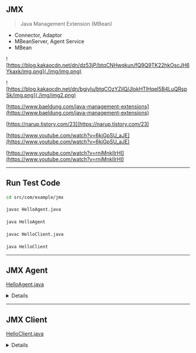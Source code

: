 ## JMX
> Java Management Extension (MBean)

- Connector, Adaptor
- MBeanServer, Agent Service
- MBean

![https://blog.kakaocdn.net/dn/dz53jP/btqCNHwqkun/fQ9Q9TK22hkOscJH6Ykaxk/img.png](./img/img.png)

![https://blog.kakaocdn.net/dn/bgjyIu/btqCOzYZilQ/JlokHTlHqeI5B4LuQRspSk/img.png](./img/img2.png)

[https://www.baeldung.com/java-management-extensions](https://www.baeldung.com/java-management-extensions)

[https://narup.tistory.com/23](https://narup.tistory.com/23)

[https://www.youtube.com/watch?v=6kjGpSU_aJE](https://www.youtube.com/watch?v=6kjGpSU_aJE)

[https://www.youtube.com/watch?v=rnjMnkIlrHI](https://www.youtube.com/watch?v=rnjMnkIlrHI)

---
## Run Test Code
```bash
cd src/com/example/jmx

javac HelloAgent.java

java HelloAgent

javac HelloClient.java

java HelloClient
```

---
## JMX Agent
[HelloAgent.java](./src/com/example/jmx/HelloAgent.java)

<details>
  <summary>Details</summary>
  <p>

```java
import javax.management.MBeanServer;
import javax.management.MBeanServerFactory;
import javax.management.ObjectName;
import javax.management.remote.JMXConnectorServer;
import javax.management.remote.JMXConnectorServerFactory;
import javax.management.remote.JMXServiceURL;
import java.io.IOException;
import java.rmi.registry.LocateRegistry;

public class HelloAgent {
    private MBeanServer mbs;
    private String domain;
    private String ip;
    private int port;
    private String contextPath;

    public HelloAgent() {
        this.domain = "helloDomain";
        this.ip = "localhost";
        this.port = 7777;
        this.contextPath = "hello";
        this.mbs = MBeanServerFactory.createMBeanServer(this.domain);

        try {
            LocateRegistry.createRegistry(this.port);
            // rmi : Remote Method Invocation
            // jndi : Java Naming and Directory Interface
            JMXServiceURL serviceUrl = new JMXServiceURL(String.format("service:jmx:rmi:///jndi/rmi://%s:%d/%s", this.ip, this.port, this.contextPath));

            ObjectName helloMBeanName = new ObjectName(String.format("%s:name=helloMBean", this.domain));

            Hello helloMBean = new Hello();
            mbs.registerMBean(helloMBean, helloMBeanName);

            JMXConnectorServer connector = JMXConnectorServerFactory.newJMXConnectorServer(serviceUrl, null, mbs);

            connector.start();

        } catch (Exception e) {
            e.printStackTrace();
        }
    }

    private static void waitForEnterPressed() {
        try {
            System.out.println("Press to continue...");
            System.in.read();
        } catch (IOException e) {
            e.printStackTrace();
        }
    }

    public static void main(String[] args) {
        new HelloAgent();
        System.out.println("HelloAgent is running...");
        HelloAgent.waitForEnterPressed();
    }
}
```
  </p>
</details>

---
## JMX Client
[HelloClient.java](./src/com/example/jmx/HelloClient.java)

<details>
  <summary>Details</summary>
  <p>

```java
package com.example.jmx;

import javax.management.JMX;
import javax.management.MBeanServerConnection;
import javax.management.ObjectName;
import javax.management.remote.JMXConnector;
import javax.management.remote.JMXConnectorFactory;
import javax.management.remote.JMXServiceURL;
import java.util.Arrays;

public class HelloClient {
    private String domain;
    private String ip;
    private int port;
    private String contextPath;

    public HelloClient() {
        this.domain = "helloDomain";
        this.ip = "localhost";
        this.port = 7777;
        this.contextPath = "hello";
    }

    public static void main(String[] args) {
        new HelloClient().foo();
    }

    private void foo() {
        try {
            JMXServiceURL jmxServiceURL = new JMXServiceURL(String.format("service:jmx:rmi:///jndi/rmi://%s:%d/%s", this.ip, this.port, this.contextPath));

            JMXConnector jmxConnector = JMXConnectorFactory.connect(jmxServiceURL, null);

            MBeanServerConnection mBeanServerConnection = jmxConnector.getMBeanServerConnection();

            String[] domains = mBeanServerConnection.getDomains();
            Arrays.sort(domains);
            for (String domain : domains) {
                System.out.println(domain);
            }

            ObjectName helloMBeanName = new ObjectName(String.format("%s:name=helloMBean", this.domain));

            HelloMBean hello = JMX.newMBeanProxy(mBeanServerConnection, helloMBeanName, HelloMBean.class, true);

            hello.setMessage("Test1234");
            System.out.println(hello.sayHello());

        } catch (Exception e) {
            e.printStackTrace();
        }

    }
}

```
  </p>
</details>
    
